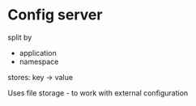 <h1>Config server</h1>

split by 
- application
- namespace

stores: key -> value

Uses file storage - to work with external configuration